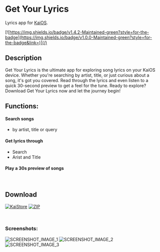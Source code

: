 # Get Your Lyrics
Lyrics app for [KaiOS](https://www.kaiostech.com).
<br>

[![https://img.shields.io/badge/v1.4.2-Maintained-green?style=for-the-badge](https://img.shields.io/badge/v1.0.0-Maintained-green?style=for-the-badge&link=)](/)

## Description
Get Your Lyrics is the ultimate app for exploring song lyrics on your KaiOS device. Whether you're searching by artist, title, or just curious about a song, it's got you covered. Read through the lyrics and even listen to a quick 30-second preview to get a feel for the tune. Ready to explore? Download Get Your Lyrics now and let the journey begin!
<br>
## Functions:
#### Search songs
* by artist, title or query

#### Get lyrics through
* Search
* Arist and Title

#### Play a 30s preview of songs
<br>

## Download
[![KaiStore](https://img.shields.io/badge/KaiStore-6F02B5?logo=kaios)](https://www.kaiostech.com/store/apps/?bundle_id=kaios.app.getyourlyrics) [![ZIP](https://img.shields.io/badge/ZIP-181717?logo=github)](https://github.com/W4IT-Dev/Get-Your-Lyrics/releases/download/v1.0.0/Get.Your.Lyrics_v1.0.0_github_release.zip)

<br>

### Screenshots:

![SCREENSHOT_IMAGE_1](https://github.com/W4IT-Dev/Get-Your-Lyrics/assets/110252354/ca479281-619e-4204-864e-5c4bd98bc9c9) ![SCREENSHOT_IMAGE_2](https://github.com/W4IT-Dev/Get-Your-Lyrics/assets/110252354/745c9770-ef9f-4155-ac1d-49ff881948f6) ![SCREENSHOT_IMAGE_3](https://github.com/W4IT-Dev/Get-Your-Lyrics/assets/110252354/81d9fa06-197f-4beb-9725-90c2e8073bed)
